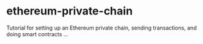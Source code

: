 # ethereum-private-chain
Tutorial for setting up an Ethereum private chain, sending transactions, and doing smart contracts ...
